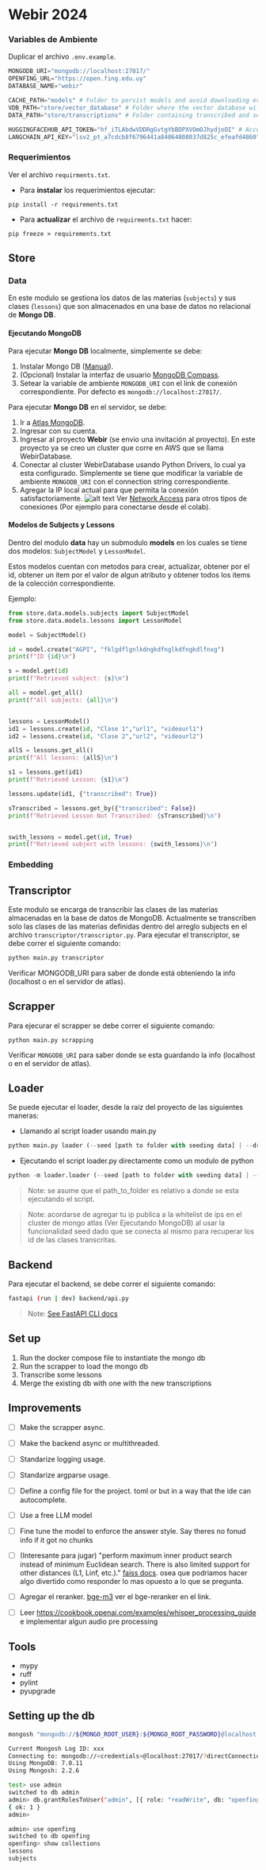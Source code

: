 # Webir 2024

### Variables de Ambiente

Duplicar el archivo `.env.example`.

```python
MONGODB_URI="mongodb://localhost:27017/"
OPENFING_URL="https://open.fing.edu.uy"
DATABASE_NAME="webir"

CACHE_PATH="models" # Folder to persist models and avoid downloading every time, e.g., embeddings.
VDB_PATH="store/vector_database" # Folder where the vector database will be persisted.
DATA_PATH="store/transcriptions" # Folder containing transcribed and segmented lessons outputted by Whisper.

HUGGINGFACEHUB_API_TOKEN="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" # Access token of Hugging Face Hub, for the llm
LANGCHAIN_API_KEY="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" # Api key for LangSmith
```

### Requerimientos

Ver el archivo `requirments.txt`.

-   Para **instalar** los requerimientos ejecutar:

```
pip install -r requirements.txt
```

-   Para **actualizar** el archivo de `requirments.txt` hacer:

```
pip freeze > requirements.txt
```

## Store

### Data

En este modulo se gestiona los datos de las materias (`subjects`) y sus clases (`lessons`) que son almacenados en una base de datos no relacional de **Mongo DB**.

#### Ejecutando MongoDB

Para ejecutar **Mongo DB** localmente, simplemente se debe:

1. Instalar Mongo DB ([Manual](https://www.mongodb.com/docs/manual/installation/)).
2. (Opcional) Instalar la interfaz de usuario [MongoDB Compass](https://www.mongodb.com/try/download/compass).
3. Setear la variable de ambiente `MONGODB_URI` con el link de conexión correspondiente. Por defecto es `mongodb://localhost:27017/`.

Para ejecutar **Mongo DB** en el servidor, se debe:

1. Ir a [Atlas MongoDB](https://www.mongodb.com/atlas).
2. Ingresar con su cuenta.
3. Ingresar al proyecto **Webir** (se envio una invitación al proyecto). En este proyecto ya se creo un cluster que corre en AWS que se llama WebirDatabase.
4. Conectar al cluster WebirDatabase usando Python Drivers, lo cual ya esta configurado. Simplemente se tiene que modificar la variable de ambiente `MONGODB_URI` con el connection string correspondiente.
5. Agregar la IP local actual para que permita la conexión satisfactoriamente.
   ![alt text](image.png)
   Ver [Network Access](https://cloud.mongodb.com/v2/664a4897fbf0be7fcc03e6c6#/security/network/accessList) para otros tipos de conexiones (Por ejemplo para conectarse desde el colab).

#### Modelos de Subjects y Lessons

Dentro del modulo **data** hay un submodulo **models** en los cuales se tiene dos modelos: `SubjectModel` y `LessonModel`.

Estos modelos cuentan con metodos para crear, actualizar, obtener por el id, obtener un item por el valor de algun atributo y obtener todos los items de la colección correspondiente.

Ejemplo:

```python
from store.data.models.subjects import SubjectModel
from store.data.models.lessons import LessonModel

model = SubjectModel()

id = model.create("AGPI", "fklgdflgnlkdngkdfnglkdfngkdlfnxg")
print(f"ID {id}\n")

s = model.get(id)
print(f"Retrieved subject: {s}\n")

all = model.get_all()
print(f"All subjects: {all}\n")


lessons = LessonModel()
id1 = lessons.create(id, "Clase 1","url1", "videourl1")
id2 = lessons.create(id, "Clase 2","url2", "videourl2")

allS = lessons.get_all()
print(f"All lessons: {allS}\n")

s1 = lessons.get(id1)
print(f"Retrieved Lesson: {s1}\n")

lessons.update(id1, {"transcribed": True})

sTranscribed = lessons.get_by({"transcribed": False})
print(f"Retrieved Lesson Not Transcribed: {sTranscribed}\n")


swith_lessons = model.get(id, True)
print(f"Retrieved subject with lessons: {swith_lessons}\n")
```

### Embedding

## Transcriptor

Este modulo se encarga de transcribir las clases de las materias almacenadas en la base de datos de MongoDB. Actualmente se transcriben solo las clases de las materias definidas dentro del arreglo subjects en el archivo `transcriptor/transcriptor.py`. Para ejecutar el transcriptor, se debe correr el siguiente comando:

```bash
python main.py transcriptor
```

Verificar MONGODB_URI para saber de donde está obteniendo la info (localhost o en el servidor de atlas).

## Scrapper

Para ejecurar el scrapper se debe correr el siguiente comando:

```
python main.py scrapping
```

Verificar `MONGODB_URI` para saber donde se esta guardando la info (localhost o en el servidor de atlas).

## Loader

Se puede ejecutar el loader, desde la raiz del proyecto de las siguientes maneras:

-   Llamando al script loader usando main.py

```python
python main.py loader (--seed [path to folder with seeding data] | --drop)
```

-   Ejecutando el script loader.py directamente como un modulo de python

```python
python -m loader.loader (--seed [path to folder with seeding data] | --drop)
```

> Note: se asume que el path_to_folder es relativo a donde se esta ejecutando el script.

> Note: acordarse de agregar tu ip publica a la whitelist de ips en el cluster de mongo atlas (Ver Ejecutando MongoDB) al usar la funcionalidad seed dado que se conecta al mismo para recuperar los id de las clases transcritas.

## Backend

Para ejecutar el backend, se debe correr el siguiente comando:

```bash
fastapi (run | dev) backend/api.py
```

> Note: [See FastAPI CLI docs](https://fastapi.tiangolo.com/fastapi-cli/)

## Set up

1. Run the docker compose file to instantiate the mongo db
2. Run the scrapper to load the mongo db
3. Transcribe some lessons
4. Merge the existing db with one with the new transcriptions

## Improvements

-   [ ] Make the scrapper async.
-   [ ] Make the backend async or multithreaded.
-   [ ] Standarize logging usage.
-   [ ] Standarize argparse usage.
-   [ ] Define a config file for the project. toml or but in a way that the ide can autocomplete.
-   [ ] Use a free LLM model
-   [ ] Fine tune the model to enforce the answer style. Say theres no fonud info if it got no chunks
-   [ ] (Interesante para jugar) "perform maximum inner product search instead of minimum Euclidean search. There is also limited support for other distances (L1, Linf, etc.)." [faiss docs](https://faiss.ai/). osea que podriamos hacer algo divertido como responder lo mas opuesto a lo que se pregunta.
-   [ ] Agregar el reranker. [bge-m3](https://huggingface.co/BAAI/bge-m3) ver el bge-reranker en el link.
-   [ ] Leer https://cookbook.openai.com/examples/whisper_processing_guide e implementar algun audio pre processing


## Tools

-   mypy
-   ruff
-   pylint
-   pyupgrade

## Setting up the db

```bash
mongosh "mongodb://${MONGO_ROOT_USER}:${MONGO_ROOT_PASSWORD}@localhost:27017"

Current Mongosh Log ID: xxx
Connecting to: mongodb://<credentials>@localhost:27017/?directConnection=true&serverSelectionTimeoutMS=2000&appName=mongosh+2.2.6
Using MongoDB: 7.0.11
Using Mongosh: 2.2.6

test> use admin
switched to db admin
admin> db.grantRolesToUser("admin", [{ role: "readWrite", db: "openfing" }])
{ ok: 1 }
admin>

admin> use openfing
switched to db openfing
openfing> show collections
lessons
subjects
```
